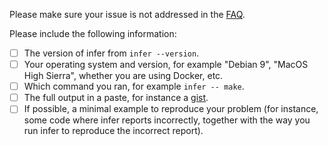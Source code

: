 Please make sure your issue is not addressed in the [FAQ](https://fbinfer.com/docs/support#troubleshooting).

Please include the following information:

- [ ] The version of infer from `infer --version`.
- [ ] Your operating system and version, for example "Debian 9", "MacOS High Sierra", whether you are using Docker, etc.
- [ ] Which command you ran, for example `infer -- make`.
- [ ] The full output in a paste, for instance a [gist](https://gist.github.com/).
- [ ] If possible, a minimal example to reproduce your problem (for instance, some code where
    infer reports incorrectly, together with the way you run infer to reproduce the incorrect
    report).
